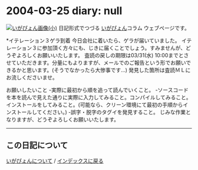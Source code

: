 2004-03-25 diary: null
=====================================================================================================
[![いがぴょん画像(小)](https://igapyon.github.io/diary/images/iga200306s.jpg "いがぴょん")](https://igapyon.github.io/diary/memo/memoigapyon.html) 日記形式でつづる [いがぴょん](https://igapyon.github.io/diary/memo/memoigapyon.html)コラム ウェブページです。

*イテレーション３ゲラ到着
今日会社に着いたら、ゲラが届いていました。
イテレーション３に参加頂く方々にも、じきに届くことでしょう。すみませんが、どうぞよろしくお願いいたします。
査読の戻しの期限は03/31(水) 10:00までとさせていただきます。分量にもよりますが、メールでのご報告という形でお願いできるかと思います。(そうでなかったら大惨事です…) 発見した箇所は査読ＭＬにお流しくださいませ。

お願いしたいこと
-実際に最初から順を追って読んでいくこと。
-ソースコードを本を読んで見えた通りに実際に入力してみること。コンパイルしてみること。インストールをしてみること。(可能なら、クリーン環境にて最初の手順からインストールしてください。)
-誤字・脱字のタグイを発見すること。
じみな作業となりますが、どうぞよろしくお願いいたします。





----------------------------------------------------------------------------------------------------

## この日記について
[いがぴょんについて](http://www.igapyon.jp/igapyon/diary/memo/memoigapyon.html) / [インデックスに戻る](https://igapyon.github.io/diary/idxall.html)
